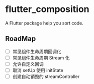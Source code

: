 # flutter_composition

A Flutter package help you sort code.

## RoadMap
- [ ] 常见组件生命周期回调化
- [ ] 常见组件生命周期 Stream 化
- [ ] 允许自定义回调
- [ ] 取消 setUp 使用 initState
- [ ] 创建自动销毁的 streamController